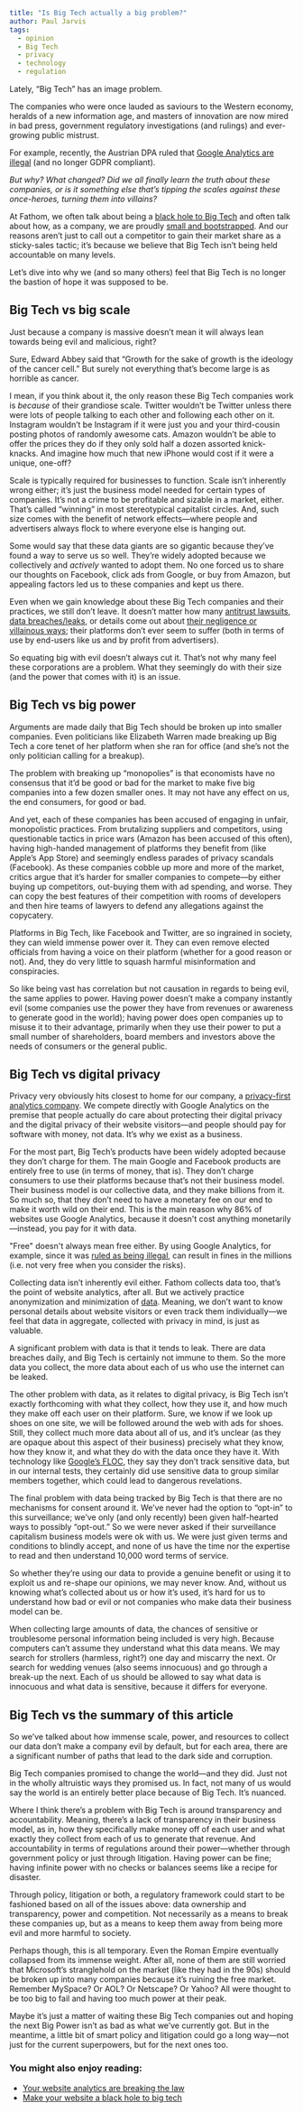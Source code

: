 ```yaml
title: "Is Big Tech actually a big problem?"
author: Paul Jarvis
tags:
  - opinion
  - Big Tech
  - privacy
  - technology
  - regulation
```

Lately, “Big Tech” has an image problem.

The companies who were once lauded as saviours to the Western economy, heralds of a new information age, and masters of innovation are now mired in bad press, government regulatory investigations (and rulings) and ever-growing public mistrust.

For example, recently, the Austrian DPA ruled that [Google Analytics are illegal](https://usefathom.com/blog/illegal-analytics) (and no longer GDPR compliant).

_But why? What changed? Did we all finally learn the truth about these companies, or is it something else that’s tipping the scales against these once-heroes, turning them into villains?_

At Fathom, we often talk about being a [black hole to Big Tech](https://usefathom.com/blog/blackhole) and often talk about how, as a company, we are proudly [small and bootstrapped](https://usefathom.com/about). And our reasons aren’t just to call out a competitor to gain their market share as a sticky-sales tactic; it’s because we believe that Big Tech isn’t being held accountable on many levels.

Let’s dive into why we (and so many others) feel that Big Tech is no longer the bastion of hope it was supposed to be.

Big Tech vs big scale
---------------------

Just because a company is massive doesn’t mean it will always lean towards being evil and malicious, right?

Sure, Edward Abbey said that “Growth for the sake of growth is the ideology of the cancer cell.” But surely not everything that’s become large is as horrible as cancer.

I mean, if you think about it, the only reason these Big Tech companies work is _because_ of their grandiose scale. Twitter wouldn’t be Twitter unless there were lots of people talking to each other and following each other on it. Instagram wouldn’t be Instagram if it were just you and your third-cousin posting photos of randomly awesome cats. Amazon wouldn’t be able to offer the prices they do if they only sold half a dozen assorted knick-knacks. And imagine how much that new iPhone would cost if it were a unique, one-off?

Scale is typically required for businesses to function. Scale isn’t inherently wrong either; it’s just the business model needed for certain types of companies. It’s not a crime to be profitable and sizable in a market, either. That’s called “winning” in most stereotypical capitalist circles. And, such size comes with the benefit of network effects—where people and advertisers always flock to where everyone else is hanging out.

Some would say that these data giants are so gigantic because they’ve found a way to serve us so well. They’re widely adopted because we collectively and _actively_ wanted to adopt them. No one forced us to share our thoughts on Facebook, click ads from Google, or buy from Amazon, but appealing factors led us to these companies and kept us there.

Even when we gain knowledge about these Big Tech companies and their practices, we still don’t leave. It doesn’t matter how many [antitrust lawsuits](https://www.theverge.com/2018/7/18/17580694/google-android-eu-fine-antitrust), [data breaches/leaks](https://arstechnica.com/information-technology/2021/10/twitch-admits-to-major-leak-exposing-source-code-creator-earnings/), or details come out about [their negligence or villainous ways](https://www.theverge.com/2021/10/5/22710539/facebook-whistleblower-hearing-instagram-child-safety-congress); their platforms don’t ever seem to suffer (both in terms of use by end-users like us and by profit from advertisers).

So equating big with evil doesn’t always cut it. That’s not why many feel these corporations are a problem. What they seemingly do with their size (and the power that comes with it) is an issue.

Big Tech vs big power
---------------------

Arguments are made daily that Big Tech should be broken up into smaller companies. Even politicians like Elizabeth Warren made breaking up Big Tech a core tenet of her platform when she ran for office (and she’s not the only politician calling for a breakup).

The problem with breaking up “monopolies” is that economists have no consensus that it’d be good or bad for the market to make five big companies into a few dozen smaller ones. It may not have any effect on us, the end consumers, for good or bad.

And yet, each of these companies has been accused of engaging in unfair, monopolistic practices. From brutalizing suppliers and competitors, using questionable tactics in price wars (Amazon has been accused of this often), having high-handed management of platforms they benefit from (like Apple’s App Store) and seemingly endless parades of privacy scandals (Facebook). As these companies cobble up more and more of the market, critics argue that it’s harder for smaller companies to compete—by either buying up competitors, out-buying them with ad spending, and worse. They can copy the best features of their competition with rooms of developers and then hire teams of lawyers to defend any allegations against the copycatery.

Platforms in Big Tech, like Facebook and Twitter, are so ingrained in society, they can wield immense power over it. They can even remove elected officials from having a voice on their platform (whether for a good reason or not). And, they do very little to squash harmful misinformation and conspiracies.

So like being vast has correlation but not causation in regards to being evil, the same applies to power. Having power doesn’t make a company instantly evil (some companies use the power they have from revenues or awareness to generate good in the world); having power does open companies up to misuse it to their advantage, primarily when they use their power to put a small number of shareholders, board members and investors above the needs of consumers or the general public.

Big Tech vs digital privacy
---------------------------

Privacy very obviously hits closest to home for our company, a [privacy-first analytics company](https://usefathom.com/why-fathom-analytics/privacy-focused-web-analytics). We compete directly with Google Analytics on the premise that people actually do care about protecting their digital privacy and the digital privacy of their website visitors—and people should pay for software with money, not data. It’s why we exist as a business.

For the most part, Big Tech’s products have been widely adopted because they don’t charge for them. The main Google and Facebook products are entirely free to use (in terms of money, that is). They don’t charge consumers to use their platforms because that’s not their business model. Their business model is our collective data, and they make billions from it. So much so, that they don’t need to have a monetary fee on our end to make it worth wild on their end. This is the main reason why 86% of websites use Google Analytics, because it doesn't cost anything monetarily—instead, you pay for it with data.

"Free" doesn't always mean free either. By using Google Analytics, for example, since it was [ruled as being illegal](https://noyb.eu/en/austrian-dsb-eu-us-data-transfers-google-analytics-illegal), can result in fines in the millions (i.e. not very free when you consider the risks).

Collecting data isn’t inherently evil either. Fathom collects data too, that’s the point of website analytics, after all. But we actively practice anonymization and minimization of [data](https://usefathom.com/data). Meaning, we don’t want to know personal details about website visitors or even track them individually—we feel that data in aggregate, collected with privacy in mind, is just as valuable.

A significant problem with data is that it tends to leak. There are data breaches daily, and Big Tech is certainly not immune to them. So the more data you collect, the more data about each of us who use the internet can be leaked.

The other problem with data, as it relates to digital privacy, is Big Tech isn’t exactly forthcoming with what they collect, how they use it, and how much they make off each user on their platform. Sure, we know if we look up shoes on one site, we will be followed around the web with ads for shoes. Still, they collect much more data about all of us, and it’s unclear (as they are opaque about this aspect of their business) precisely what they know, how they know it, and what they do with the data once they have it. With technology like [Google’s FLOC](https://usefathom.com/blog/google-floc), they say they don’t track sensitive data, but in our internal tests, they certainly did use sensitive data to group similar members together, which could lead to dangerous revelations.

The final problem with data being tracked by Big Tech is that there are no mechanisms for consent around it. We’ve never had the option to “opt-in” to this surveillance; we’ve only (and only recently) been given half-hearted ways to possibly “opt-out.” So we were never asked if their surveillance capitalism business models were ok with us. We were just given terms and conditions to blindly accept, and none of us have the time nor the expertise to read and then understand 10,000 word terms of service.

So whether they’re using our data to provide a genuine benefit or using it to exploit us and re-shape our opinions, we may never know. And, without us knowing what’s collected about us or how it’s used, it’s hard for us to understand how bad or evil or not companies who make data their business model can be.

When collecting large amounts of data, the chances of sensitive or troublesome personal information being included is very high. Because computers can’t assume they understand what this data means. We may search for strollers (harmless, right?) one day and miscarry the next. Or search for wedding venues (also seems innocuous) and go through a break-up the next. Each of us should be allowed to say what data is innocuous and what data is sensitive, because it differs for everyone.

Big Tech vs the summary of this article
---------------------------------------

So we’ve talked about how immense scale, power, and resources to collect our data don’t make a company evil by default, but for each area, there are a significant number of paths that lead to the dark side and corruption.

Big Tech companies promised to change the world—and they did. Just not in the wholly altruistic ways they promised us. In fact, not many of us would say the world is an entirely better place because of Big Tech. It’s nuanced.

Where I think there’s a problem with Big Tech is around transparency and accountability. Meaning, there’s a lack of transparency in their business model, as in, how they specifically make money off of each user and what exactly they collect from each of us to generate that revenue. And accountability in terms of regulations around their power—whether through government policy or just through litigation. Having power can be fine; having infinite power with no checks or balances seems like a recipe for disaster.

Through policy, litigation or both, a regulatory framework could start to be fashioned based on all of the issues above: data ownership and transparency, power and competition. Not necessarily as a means to break these companies up, but as a means to keep them away from being more evil and more harmful to society.

Perhaps though, this is all temporary. Even the Roman Empire eventually collapsed from its immense weight. After all, none of them are still worried that Microsoft’s stranglehold on the market (like they had in the 90s) should be broken up into many companies because it’s ruining the free market. Remember MySpace? Or AOL? Or Netscape? Or Yahoo? All were thought to be too big to fail and having too much power at their peak.

Maybe it’s just a matter of waiting these Big Tech companies out and hoping the next Big Power isn’t as bad as what we’ve currently got. But in the meantime, a little bit of smart policy and litigation could go a long way—not just for the current superpowers, but for the next ones too.

### You might also enjoy reading:

*   [Your website analytics are breaking the law](https://usefathom.com/blog/illegal-analytics)
*   [Make your website a black hole to big tech](https://usefathom.com/blog/blackhole)
